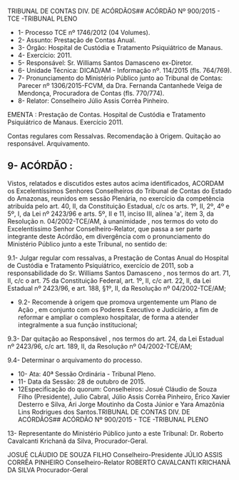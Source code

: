 TRIBUNAL DE CONTAS DIV. DE ACÓRDÃOS## ACÓRDÃO Nº 900/2015 - TCE -TRIBUNAL PLENO

- 1- Processo TCE nº 1746/2012 (04 Volumes).
- 2- Assunto: Prestação de Contas Anual.
- 3- Órgão: Hospital de Custódia e Tratamento Psiquiátrico de Manaus.
- 4- Exercício: 2011.
- 5- Responsável: Sr. Williams Santos Damasceno ex-Diretor.
- 6- Unidade Técnica: DICAD/AM - Informação nº. 114/2015 (fls. 764/769).
- 7-  Pronunciamento  do Ministério Público  junto  ao Tribunal  de Contas: Parecer  nº 1306/2015-FCVM,  da  Dra.  Fernanda  Cantanhede  Veiga  de  Mendonça,  Procuradora  de Contas (fls. 770/774).
- 8- Relator: Conselheiro Júlio Assis Corrêa Pinheiro.

EMENTA : Prestação de Contas. Hospital de Custódia  e  Tratamento  Psiquiátrico  de  Manaus. Exercício 2011.

Contas  regulares  com  Ressalvas. Recomendação à Origem. Quitação ao responsável. Arquivamento.

## 9- ACÓRDÃO :

Vistos, relatados e discutidos estes autos acima identificados, ACORDAM os Excelentíssimos Senhores Conselheiros do Tribunal de Contas do Estado do Amazonas, reunidos em sessão Plenária, no exercício  da competência atribuída pelo art.  40,  II, da Constituição Estadual, c/c os arts. 1º, II, 2º, 4º e 5º, I, da Lei nº 2423/96 e arts. 5º, II e 11, inciso  III,  alínea  'a',  item  3,  da  Resolução  n.  04/2002-TCE/AM, à  unanimidade ,  nos termos  do  voto  do  Excelentíssimo  Senhor  Conselheiro-Relator,  que  passa  a  ser  parte integrante deste  Acórdão, em divergência com o pronunciamento do Ministério Público junto a este Tribunal, no sentido de:

9.1- Julgar regular com ressalvas, a Prestação de Contas Anual do Hospital de Custódia e Tratamento Psiquiátrico, exercício de 2011, sob a responsabilidade do Sr. Williams  Santos  Damasceno ,  nos  termos  do  art.  71,  II,  c/c  o  art.  75  da  Constituição Federal,  art.  1º,  II,  c/c  art.  22,  II,  da  Lei  Estadual  nº  2423/96,  e  art.  188,  §1º,  II,  da Resolução nº 04/2002-TCE/AM;

- 9.2- Recomende à origem que promova urgentemente um Plano de Ação , em  conjunto  com  os  Poderes  Executivo  e  Judiciário,  a  fim  de  reformar  e  ampliar  o complexo hospitalar, de forma a atender integralmente a sua função institucional;

9.3- Dar quitação ao Responsável , nos termos do art. 24, da Lei Estadual nº 2423/96, c/c art. 189, II, da Resolução nº 04/2002-TCE/AM;

9.4- Determinar o arquivamento do processo.

- 10- Ata: 40ª Sessão Ordinária - Tribunal Pleno.
- 11- Data da Sessão: 28 de outubro de 2015.
- 12Especificação do quorum: Conselheiros: Josué Cláudio de Souza Filho (Presidente), Julio Cabral, Júlio  Assis Corrêa Pinheiro, Érico Xavier Desterro e Silva, Ari Jorge Moutinho da Costa Júnior e Yara Amazônia Lins Rodrigues dos Santos.TRIBUNAL DE CONTAS DIV. DE ACÓRDÃOS## ACÓRDÃO Nº 900/2015 - TCE -TRIBUNAL PLENO

13- Representante do Ministério Público junto a este Tribunal: Dr. Roberto Cavalcanti Krichanã da Silva, Procurador-Geral.

JOSUÉ CLÁUDIO DE SOUZA FILHO Conselheiro-Presidente JÚLIO ASSIS CORRÊA PINHEIRO Conselheiro-Relator ROBERTO CAVALCANTI KRICHANÃ DA SILVA Procurador-Geral
